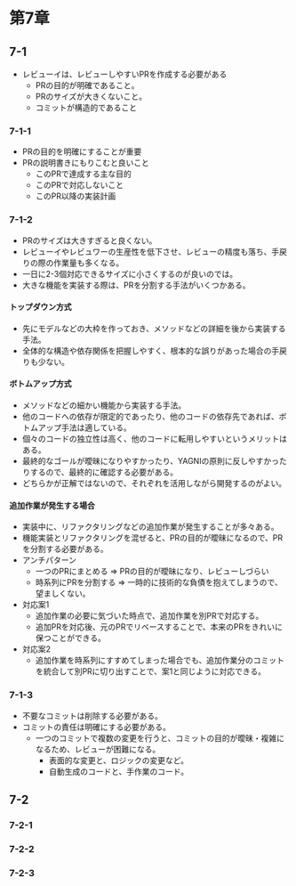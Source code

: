 # 第7章
## 7-1
- レビューイは、レビューしやすいPRを作成する必要がある
  - PRの目的が明確であること。
  - PRのサイズが大きくないこと。
  - コミットが構造的であること
### 7-1-1
- PRの目的を明確にすることが重要
- PRの説明書きにもりこむと良いこと
  - このPRで達成する主な目的
  - このPRで対応しないこと
  - このPR以降の実装計画
### 7-1-2
- PRのサイズは大きすぎると良くない。
- レビューイやレビュワーの生産性を低下させ、レビューの精度も落ち、手戻りの際の作業量も多くなる。
- 一日に2-3個対応できるサイズに小さくするのが良いのでは。
- 大きな機能を実装する際は、PRを分割する手法がいくつかある。
#### トップダウン方式
- 先にモデルなどの大枠を作っておき、メソッドなどの詳細を後から実装する手法。
- 全体的な構造や依存関係を把握しやすく、根本的な誤りがあった場合の手戻りも少ない。
#### ボトムアップ方式
- メソッドなどの細かい機能から実装する手法。
- 他のコードへの依存が限定的であったり、他のコードの依存先であれば、ボトムアップ手法は適している。
- 個々のコードの独立性は高く、他のコードに転用しやすいというメリットはある。
- 最終的なゴールが曖昧になりやすかったり、YAGNIの原則に反しやすかったりするので、最終的に確認する必要がある。
- どちらかが正解ではないので、それぞれを活用しながら開発するのがよい。
#### 追加作業が発生する場合
- 実装中に、リファクタリングなどの追加作業が発生することが多々ある。
- 機能実装とリファクタリングを混ぜると、PRの目的が曖昧になるので、PRを分割する必要がある。
- アンチパターン
  - 一つのPRにまとめる => PRの目的が曖昧になり、レビューしづらい
  - 時系列にPRを分割する => 一時的に技術的な負債を抱えてしまうので、望ましくない。
- 対応案1
  - 追加作業の必要に気づいた時点で、追加作業を別PRで対応する。
  - 追加PRを対応後、元のPRでリベースすることで、本来のPRをきれいに保つことができる。
- 対応案2
  - 追加作業を時系列にすすめてしまった場合でも、追加作業分のコミットを統合して別PRに切り出すことで、案1と同じように対応できる。
### 7-1-3
- 不要なコミットは削除する必要がある。
- コミットの責任は明確にする必要がある。
  - 一つのコミットで複数の変更を行うと、コミットの目的が曖昧・複雑になるため、レビューが困難になる。
    - 表面的な変更と、ロジックの変更など。
    - 自動生成のコードと、手作業のコード。
  
## 7-2
### 7-2-1
### 7-2-2
### 7-2-3

